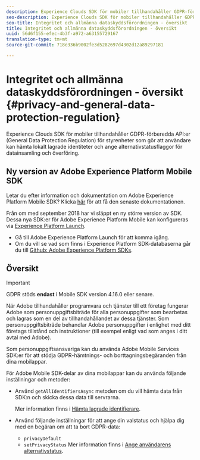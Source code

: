 ```yaml
---
description: Experience Clouds SDK för mobiler tillhandahåller GDPR-förberedda API:er (General Data Protection Regulation) för styrenheter som gör att användare kan hämta lokalt lagrade identiteter och ange alternativstatusflaggor för datainsamling och överföring.
seo-description: Experience Clouds SDK för mobiler tillhandahåller GDPR-förberedda API:er (General Data Protection Regulation) för styrenheter som gör att användare kan hämta lokalt lagrade identiteter och ange alternativstatusflaggor för datainsamling och överföring.
seo-title: Integritet och allmänna dataskyddsförordningen - översikt
title: Integritet och allmänna dataskyddsförordningen - översikt
uuid: 56d6f155-efec-4b3f-a972-a63155729167
translation-type: tm+mt
source-git-commit: 718e336b9002fe3d5282697d4302d12a89297181

---
```



# Integritet och allmänna dataskyddsförordningen - översikt {#privacy-and-general-data-protection-regulation}

Experience Clouds SDK för mobiler tillhandahåller GDPR-förberedda API:er (General Data Protection Regulation) för styrenheter som gör att användare kan hämta lokalt lagrade identiteter och ange alternativstatusflaggor för datainsamling och överföring.

## Ny version av Adobe Experience Platform Mobile SDK

Letar du efter information och dokumentation om Adobe Experience Platform Mobile SDK? Klicka [här](https://aep-sdks.gitbook.io/docs/) för att få den senaste dokumentationen.

Från om med september 2018 har vi släppt en ny större version av SDK. Dessa nya SDK:er för Adobe Experience Platform Mobile kan konfigureras via [Experience Platform Launch](https://www.adobe.com/experience-platform/launch.html).

* Gå till Adobe Experience Platform Launch för att komma igång.
* Om du vill se vad som finns i Experience Platform SDK-databaserna går du till [Github: Adobe Experience Platform SDKs](https://github.com/Adobe-Marketing-Cloud/acp-sdks).

## Översikt

>[!IMPORTANT]
>
>GDPR stöds **endast** i Mobile SDK version 4.16.0 eller senare.

När Adobe tillhandahåller programvara och tjänster till ett företag fungerar Adobe som personuppgiftsbiträde för alla personuppgifter som bearbetas och lagras som en del av tillhandahållandet av dessa tjänster. Som personuppgiftsbiträde behandlar Adobe personuppgifter i enlighet med ditt företags tillstånd och instruktioner (till exempel enligt vad som anges i ditt avtal med Adobe).

Som personuppgiftsansvariga kan du använda Adobe Mobile Services SDK:er för att stödja GDPR-hämtnings- och borttagningsbegäranden från dina mobilappar.

För Adobe Mobile SDK-delar av dina mobilappar kan du använda följande inställningar och metoder:

* Använd `getAllIdentifiersAsync` metoden om du vill hämta data från SDK:n och skicka dessa data till servrarna.

   Mer information finns i [Hämta lagrade identifierare](/help/android/c-mob-privacy-gdpr-android/c-mob-gdpr-ret-stored-ids-android.md).

* Använd följande inställningar för att ange din valstatus och hjälpa dig med en begäran om att ta bort GDPR-data:

   * `privacyDefault`
   * `setPrivacyStatus`
   Mer information finns i [Ange användarens alternativstatus](/help/android/c-mob-privacy-gdpr-android/privacy.md).
